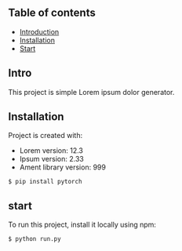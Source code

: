 ## Table of contents
* [Introduction](#Intro)
* [Installation](#Installation)
* [Start](#start)

## Intro
This project is simple Lorem ipsum dolor generator.
	
## Installation
Project is created with:
* Lorem version: 12.3
* Ipsum version: 2.33
* Ament library version: 999

```
$ pip install pytorch

```
	
## start
To run this project, install it locally using npm:

```
$ python run.py

```
